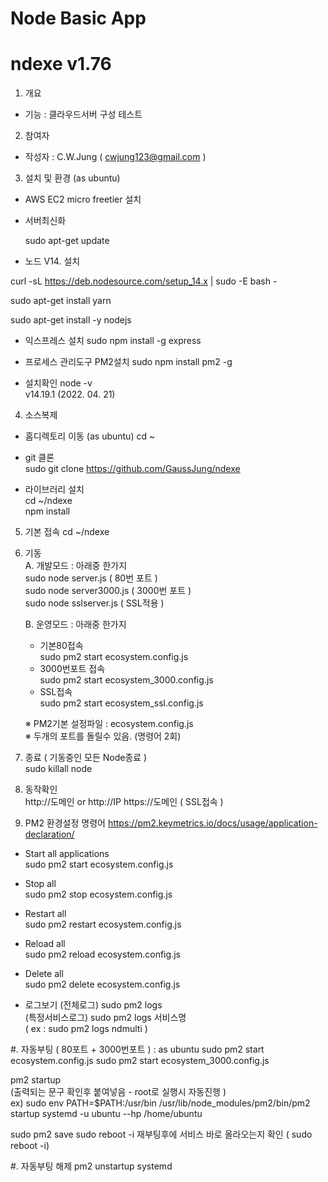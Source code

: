 ﻿# Node Basic App
# ndexe v1.76

1. 개요 
- 기능 :  클라우드서버 구성 테스트  

2. 참여자  
- 작성자 : C.W.Jung ( cwjung123@gmail.com )

3. 설치 및 환경 (as ubuntu) 

- AWS EC2 micro freetier 설치   

- 서버최신화   

  sudo apt-get update

- 노드 V14. 설치

curl -sL https://deb.nodesource.com/setup_14.x | sudo -E bash -  

sudo apt-get install yarn  

sudo apt-get install -y nodejs  

- 익스프레스 설치
sudo npm install -g express
 
- 프로세스 관리도구 PM2설치 
sudo npm install pm2 -g
 
- 설치확인
 node -v    
v14.19.1 (2022. 04. 21)  

 
4. 소스복제 
- 홈디렉토리 이동 (as ubuntu)
cd ~
- git 클론   
  sudo git clone https://github.com/GaussJung/ndexe 

- 라이브러리 설치     
cd ~/ndexe    
npm install      
 
5. 기본 접속 
  cd ~/ndexe

6. 기동      
    A. 개발모드  : 아래중 한가지    
      sudo node server.js ( 80번 포트 )   
      sudo node server3000.js ( 3000번 포트 )   
      sudo node sslserver.js  ( SSL적용 )   

    B. 운영모드  : 아래중 한가지 
    - 기본80접속  
      sudo pm2 start ecosystem.config.js   
    - 3000번포트 접속     
      sudo pm2 start ecosystem_3000.config.js   
    - SSL접속     
      sudo pm2 start ecosystem_ssl.config.js   

    ※ PM2기본 설정파일 :  ecosystem.config.js   
    ※ 두개의 포트를 돌릴수 있음. (명령어 2회)

7. 종료 ( 기동중인 모든 Node종료 )         
  sudo killall node     

8. 동작확인   
http://도메인  or http://IP 
https://도메인 ( SSL접속 )

9. PM2 환경설정 명령어 
https://pm2.keymetrics.io/docs/usage/application-declaration/

- Start all applications  
sudo pm2 start ecosystem.config.js  

- Stop all  
sudo pm2 stop ecosystem.config.js

- Restart all   
sudo pm2 restart ecosystem.config.js

- Reload all  
sudo pm2 reload ecosystem.config.js

- Delete all  
sudo pm2 delete ecosystem.config.js 

- 로그보기
(전체로그) sudo pm2 logs    
(특정서비스로그) sudo pm2 logs 서비스명     
( ex : sudo pm2 logs ndmulti )    

#. 자동부팅 ( 80포트 + 3000번포트 )
: as ubuntu 
sudo pm2 start ecosystem.config.js
sudo pm2 start ecosystem_3000.config.js 

pm2 startup     
(출력되는 문구 확인후 붙여넣음 - root로 실행시 자동진행 )   
ex)  sudo env PATH=$PATH:/usr/bin /usr/lib/node_modules/pm2/bin/pm2 startup systemd -u ubuntu --hp /home/ubuntu

sudo pm2 save
sudo reboot -i 
재부팅후에 서비스 바로 올라오는지 확인  ( sudo reboot -i)

#. 자동부팅 해제 
pm2 unstartup systemd
 